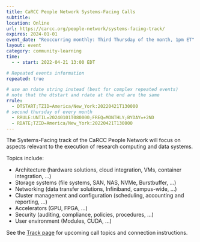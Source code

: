 ```yaml
---
title: CaRCC People Network Systems-Facing Calls
subtitle:
location: Online
url: https://carcc.org/people-network/systems-facing-track/
expires: 2024-01-01
event_date: "Reoccurring monthly: Third Thursday of the month, 1pm ET"
layout: event
category: community-learning
time:
  - - start: 2022-04-21 13:00 EDT

# Repeated events information
repeated: true

# use an rdate string instead (best for complex repeated events)
# note that the dtstart and rdate at the end are the same
rrule: 
  - DTSTART;TZID=America/New_York:20220421T130000
# second thursday of every month
  - RRULE:UNTIL=20240101T080000;FREQ=MONTHLY;BYDAY=+2ND
  - RDATE;TZID=America/New_York:20220421T130000
---
```


The Systems-Facing track of the CaRCC People Network will focus on aspects relevant to the execution of research computing and data systems.

Topics include:

* Architecture (hardware solutions, cloud integration, VMs, container integration, …)
* Storage systems (file systems, SAN, NAS, NVMe, Burstbuffer, …)
* Networking (data transfer solutions, Infiniband, campus-wide, …)
* Cluster management and configuration (scheduling, accounting and reporting, …)
* Accelerators (GPU, FPGA, …)
* Security (auditing, compliance, policies, procedures, …)
* User environment (Modules, CUDA, …)

See the [Track page](https://carcc.org/people-network/systems-facing-track/) for upcoming call topics and connection instructions.
